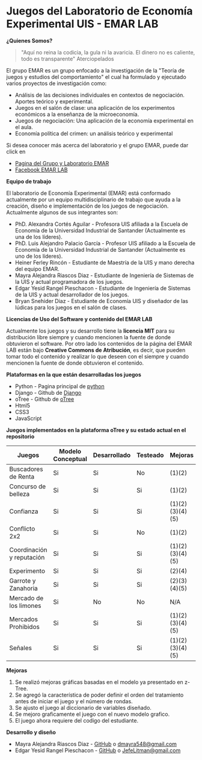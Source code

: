 # Juegos del Laboratorio de Economía Experimental UIS - EMAR LAB

**¿Quienes Somos?**
>"Aquí no reina la codicia, la gula ni la avaricia. El dinero no es caliente, todo es transparente" Aterciopelados

El grupo EMAR es un grupo enfocado a la investigación de la "Teoría de juegos y estudios del comportamiento" el cual ha formulado y ejecutado varios proyectos de investigación como:
- Análisis de las decisiones individuales en contextos de negociación. Aportes teórico y experimental.
- Juegos en el salón de clase: una aplicación de los experimentos económicos a la enseñanza de la microeconomía.
- Juegos de negociación: Una aplicación de la economía experimental en el aula.
- Economía política del crimen: un análisis teórico y experimental

Si desea conocer más acerca del laboratorio y el grupo EMAR, puede dar click en
- [Pagina del Grupo y Laboratorio EMAR](https://racionalidadltda.wordpress.com "Grupo y Laboratorio EMAR")
- [Facebook EMAR LAB](https://www.facebook.com/EMARLAB/)

**Equipo de trabajo**

El laboratorio de Economía Experimental (EMAR) está conformado actualmente por un equipo multidisciplinario de trabajo que ayuda a la creación, diseño e implementación de los juegos de negociación. Actualmente algunos de sus integrantes son:
- PhD. Alexandra Cortés Aguilar - Profesora UIS afiliada a la Escuela de Economía de la Universidad Industrial de Santander (Actualmente es una de los líderes).
- PhD. Luis Alejandro Palacio García - Profesor UIS afiliado a la Escuela de Economía de la Universidad Industrial de Santander (Actualmente es uno de los líderes).
- Heiner Ferley Rincón - Estudiante de Maestría de la UIS y mano derecha del equipo EMAR.
- Mayra Alejandra Riascos Diaz - Estudiante de Ingeniería de Sistemas de la UIS y actual programadora de los juegos.
- Edgar Yesid Rangel Pieschacon - Estudiante de Ingeniería de Sistemas de la UIS y actual desarrollador de los juegos.
- Bryan Snehider Diaz - Estudiante de Economía UIS y diseñador de las lúdicas para los juegos en el salón de clases.


**Licencias de Uso del Software y contenido del EMAR LAB**

Actualmente los juegos y su desarrollo tiene la **licencia MIT** para su distribución libre siempre y cuando mencionen la fuente de donde obtuvieron el software.
Por otro lado los contenidos de la página del EMAR LAB están bajo **Creative Commons de Atribución**, es decir, que pueden tomar todo el contenido y realizar lo que deseen con el siempre y cuando mencionen la fuente de donde obtuvieron el contenido.

**Plataformas en la que están desarrolladas los juegos**
- Python - Pagina principal de [python](https://www.python.org/)
- Django - Github de [Django](https://github.com/django/django)
- oTree - Github de [oTree](https://github.com/oTree-org/oTree)
- Html5
- CSS3
- JavaScript

**Juegos implementados en la plataforma oTree y su estado actual en el repositorio**

|  Juegos  |  Modelo Conceptual  |  Desarrollado  |  Testeado  |  Mejoras  |
|  ------------  |  ------------  |  ------------  |  ------------  |  ------------  |
|  Buscadores de Renta  |  Si  |  Si  |  No  |  (1)(2)  |
|  Concurso de belleza  |  Si  |  Si  |  Si  |  (1)(2)  |
|  Confianza  |  Si  |  Si  |  Si  |  (1)(2)(3)(4)(5)  |
|  Conflicto 2x2  |  Si  |  Si  |  No  |  (1)(2)  |
|  Coordinación y reputación  |  Si  |  Si  |  Si  |  (1)(2)(3)(4)(5)  |
|  Experimento  |  Si  |  Si  |  Si  |  (2)(4)  |
|  Garrote y Zanahoria  |  Si  |  Si  |  Si  |  (2)(3)(4)(5) |
|  Mercado de los limones  |  Si  |  No  |  No  |  N/A  |
|  Mercados Prohibidos  |Si  |  Si  |  Si  |  (1)(2)(3)(4)(5)  |
|  Señales  |  Si  |  Si  |  Si  |  (1)(2)(3)(4)(5)  |

**Mejoras**
1. Se realizó mejoras gráficas basadas en el modelo ya presentado en z-Tree.
2. Se agregó la característica de poder definir el orden del tratamiento antes de iniciar el juego y el número de rondas.
3. Se ajusto el juego al diccionario de variables diseñado.
4. Se mejoro graficamente el juego con el nuevo modelo grafico.
5. El juego ahora requiere del codigo del estudiante.

**Desarrollo y diseño**
- Mayra Alejandra Riascos Diaz - [GitHub](https://github.com/MyDiaz) o dmayra548@gmail.com
- Edgar Yesid Rangel Pieschacon - [GitHub](https://github.com/JefeLitman) o JefeLitman@gmail.com
